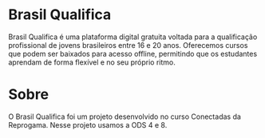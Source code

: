 # Brasil Qualifica
Brasil Qualifica é uma plataforma digital gratuita voltada para a qualificação profissional de jovens brasileiros entre 16 e 20 anos. Oferecemos cursos que podem ser baixados para acesso offline, permitindo que os estudantes aprendam de forma flexível e no seu próprio ritmo.

# Sobre 
O Brasil Qualifica foi um projeto desenvolvido no curso Conectadas da Reprogama. Nesse projeto usamos a ODS 4 e 8.
